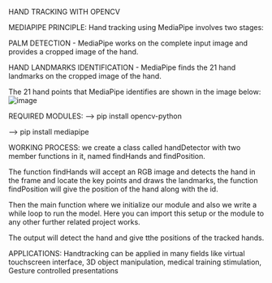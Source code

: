 HAND TRACKING WITH OPENCV

MEDIAPIPE PRINCIPLE:
Hand tracking using MediaPipe involves two stages:

PALM DETECTION - MediaPipe works on the complete input image and provides a cropped image of the hand.

HAND LANDMARKS IDENTIFICATION - MediaPipe finds the 21 hand landmarks on the cropped image of the hand.

The 21 hand points that MediaPipe identifies are shown in the image below:
![image](https://github.com/Priyavarthini08/HandTracking/assets/145207599/bb2312f2-7fa8-4669-86d4-38eef62f505d)

REQUIRED MODULES:
–> pip install opencv-python

–> pip install mediapipe

WORKING PROCESS:
we create a class called handDetector with two member functions in it, named findHands and findPosition.

The function findHands will accept an RGB image and detects the hand in the frame and locate the key points and draws the landmarks, 
the function findPosition will give the position of the hand along with the id.

Then the main function where we initialize our module and also we write a while loop to run the model. 
Here you can import this setup or the module to any other further related project works.

The output will detect the hand and give tthe positions of the tracked hands.

APPLICATIONS:
Handtracking can be applied in many fields like virtual touchscreen interface, 3D object manipulation, medical training stimulation, Gesture controlled presentations

